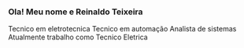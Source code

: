 ### Ola! Meu nome e Reinaldo Teixeira

Tecnico em eletrotecnica
Tecnico em automação
Analista de sistemas
Atualmente trabalho como Tecnico Eletrica

